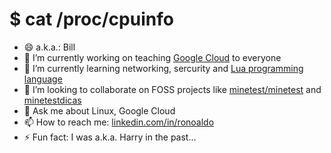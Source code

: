 # $ cat /proc/cpuinfo

- 😄 a.k.a.: Bill
- 🔭 I’m currently working on teaching [Google Cloud](https://www.arki1.com/) to everyone
- 🌱 I’m currently learning networking, sercurity and [Lua programming language](http://www.lua.org/)
- 👯 I’m looking to collaborate on FOSS projects like [minetest/minetest](https://github.com/minetest) and [minetestdicas](https://minetestdicas.blogspot.com/)
- 💬 Ask me about Linux, Google Cloud
- 📫 How to reach me: [linkedin.com/in/ronoaldo](https://linkedin.com/in/ronoaldo)
- ⚡ Fun fact: I was a.k.a. Harry in the past...
